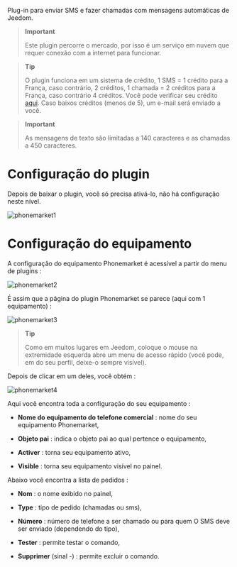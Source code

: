 Plug-in para enviar SMS e fazer chamadas com
mensagens automáticas de Jeedom.

> **Important**
>
> Este plugin percorre o mercado, por isso é um serviço em nuvem que
> requer conexão com a internet para funcionar.

> **Tip**
>
> O plugin funciona em um sistema de crédito, 1 SMS = 1 crédito para a França, caso contrário, 2 créditos, 1 chamada =
> 2 créditos para a França, caso contrário 4 créditos. Você pode verificar seu crédito
> [aqui](http://market.jeedom.fr/index.php?v=d&p=profils&tab=sms). Caso
> baixos créditos (menos de 5), um e-mail será enviado a você.

> **Important**
>
> As mensagens de texto são limitadas a 140 caracteres e as chamadas a 450 caracteres.

Configuração do plugin 
=======================

Depois de baixar o plugin, você só precisa ativá-lo,
não há configuração neste nível.

![phonemarket1](../images/phonemarket1.PNG)

Configuração do equipamento 
=============================

A configuração do equipamento Phonemarket é acessível a partir do
menu de plugins :

![phonemarket2](../images/phonemarket2.PNG)

É assim que a página do plugin Phonemarket se parece (aqui com 1
equipamento) :

![phonemarket3](../images/phonemarket3.PNG)

> **Tip**
>
> Como em muitos lugares em Jeedom, coloque o mouse na extremidade esquerda
> abre um menu de acesso rápido (você pode, em
> do seu perfil, deixe-o sempre visível).

Depois de clicar em um deles, você obtém :

![phonemarket4](../images/phonemarket4.PNG)

Aqui você encontra toda a configuração do seu equipamento :

-   **Nome do equipamento do telefone comercial** : nome do seu equipamento
    Phonemarket,

-   **Objeto pai** : indica o objeto pai ao qual pertence
    o equipamento,

-   **Activer** : torna seu equipamento ativo,

-   **Visible** : torna seu equipamento visível no painel.

Abaixo você encontra a lista de pedidos :

-   **Nom** : o nome exibido no painel,

-   **Type** : tipo de pedido (chamadas ou sms),

-   **Número** : número de telefone a ser chamado ou para quem
    O SMS deve ser enviado (dependendo do tipo),

-   **Tester** : permite testar o comando,

-   **Supprimer** (sinal -) : permite excluir o comando.


